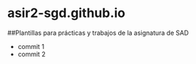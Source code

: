 # asir2-sgd.github.io

##Plantillas para prácticas y trabajos de la asignatura de SAD

* commit 1
* commit 2  
